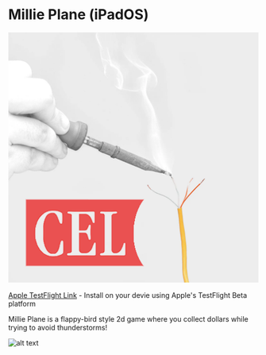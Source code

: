  # Millie Plane (iPadOS)

![alt text](https://raw.githubusercontent.com/dpayne5532/TakeHomeFrontEnd/master/iconOne.png)

[Apple TestFlight Link](https://testflight.apple.com/join/6iP84rAD)  -  Install on your devie using Apple's TestFlight Beta platform

Millie Plane is a flappy-bird style 2d game where you collect dollars while trying to avoid thunderstorms! 

![alt text](https://danpayne.info/static/media/milliePlane.f03e8a7996f1e07ecd57.png)
